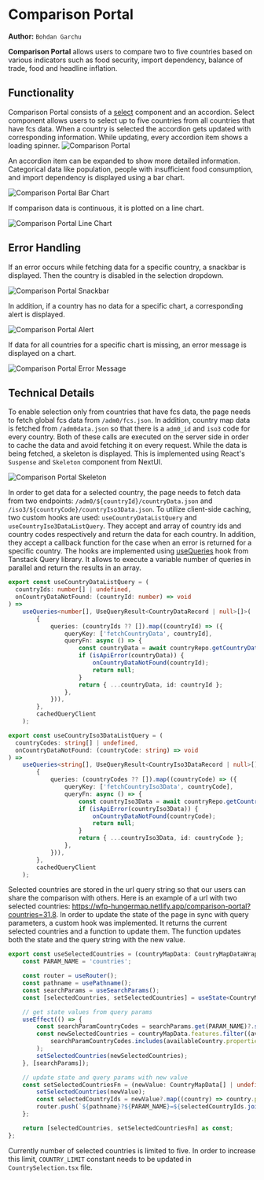 # Comparison Portal

**Author:** `Bohdan Garchu`

**Comparison Portal** allows users to compare two to five countries based on various indicators such as food security, import dependency, balance of trade, food and headline inflation. 

## Functionality

Comparison Portal consists of a [select](https://nextui.org/docs/components/select) component and an accordion. Select component allows users to select up to five countries from all countries that have fcs data. When a country is selected the accordion gets updated with corresponding information. While updating, every accordion item shows a loading spinner. 
![Comparison Portal](/img/comparison_portal_loading.png)

An accordion item can be expanded to show more detailed information. Categorical data like population, people with insufficient food consumption, and import dependency is displayed using a bar chart.

![Comparison Portal Bar Chart](/img/comparison_portal_bar_chart.png)

If comparison data is continuous, it is plotted on a line chart. 

![Comparison Portal Line Chart](/img/comparison_portal_line_chart.png)

## Error Handling

If an error occurs while fetching data for a specific country, a snackbar is displayed. Then the country is disabled in the selection dropdown.

![Comparison Portal Snackbar](/img/comparison_portal_algeria.png)

In addition, if a country has no data for a specific chart, a corresponding alert is displayed.

![Comparison Portal Alert](/img/comparison_portal_alert.png)

If data for all countries for a specific chart is missing, an error message is displayed on a chart.

![Comparison Portal Error Message](/img/comparison_portal_chart_error_message.png)

## Technical Details

To enable selection only from countries that have fcs data, the page needs to fetch global fcs data from `/adm0/fcs.json`. In addition, country map data is fetched from `/adm0data.json` so that there is a `adm0_id` and `iso3` code for every country. Both of these calls are executed on the server side in order to cache the data and avoid fetching it on every request. While the data is being fetched, a skeleton is displayed. This is implemented using React's `Suspense` and `Skeleton` component from NextUI.

![Comparison Portal Skeleton](/img/comparison_portal_skeleton.png)

In order to get data for a selected country, the page needs to fetch data from two endpoints: `/adm0/${countryId}/countryData.json` and `/iso3/${countryCode}/countryIso3Data.json`. To utilize client-side caching, two custom hooks are used: `useCountryDataListQuery` and `useCountryIso3DataListQuery`. They accept and array of country ids and country codes respectively and return the data for each country. In addition, they accept a callback function for the case when an error is returned for a specific country. The hooks are implemented using [useQueries](https://tanstack.com/query/latest/docs/framework/react/reference/useQueries) hook from Tanstack Query library. It allows to execute a variable number of queries in parallel and return the results in an array.

```typescript
export const useCountryDataListQuery = (
  countryIds: number[] | undefined,
  onCountryDataNotFound: (countryId: number) => void
) =>
    useQueries<number[], UseQueryResult<CountryDataRecord | null>[]>(
        {
            queries: (countryIds ?? []).map((countryId) => ({
                queryKey: ['fetchCountryData', countryId],
                queryFn: async () => {
                    const countryData = await countryRepo.getCountryData(countryId);
                    if (isApiError(countryData)) {
                        onCountryDataNotFound(countryId);
                        return null;
                    }
                    return { ...countryData, id: countryId };
                },
            })),
        },
        cachedQueryClient
    );
```

```typescript
export const useCountryIso3DataListQuery = (
  countryCodes: string[] | undefined,
  onCountryDataNotFound: (countryCode: string) => void
) =>
    useQueries<string[], UseQueryResult<CountryIso3DataRecord | null>[]>(
        {
            queries: (countryCodes ?? []).map((countryCode) => ({
                queryKey: ['fetchCountryIso3Data', countryCode],
                queryFn: async () => {
                    const countryIso3Data = await countryRepo.getCountryIso3Data(countryCode);
                    if (isApiError(countryIso3Data)) {
                        onCountryDataNotFound(countryCode);
                        return null;
                    }
                    return { ...countryIso3Data, id: countryCode };
                },
            })),
        },
        cachedQueryClient
    );
```

Selected countries are stored in the url query string so that our users can share the comparison with others. Here is an example of a url with two selected countries: https://wfp-hungermap.netlify.app/comparison-portal?countries=31,8.
In order to update the state of the page in sync with query parameters, a custom hook was implemented. It returns the current selected countries and a function to update them. The function updates both the state and the query string with the new value.

```typescript
export const useSelectedCountries = (countryMapData: CountryMapDataWrapper) => {
    const PARAM_NAME = 'countries';

    const router = useRouter();
    const pathname = usePathname();
    const searchParams = useSearchParams();
    const [selectedCountries, setSelectedCountries] = useState<CountryMapData[] | undefined>(undefined);

    // get state values from query params
    useEffect(() => {
        const searchParamCountryCodes = searchParams.get(PARAM_NAME)?.split(',') ?? [];
        const newSelectedCountries = countryMapData.features.filter((availableCountry) =>
            searchParamCountryCodes.includes(availableCountry.properties.adm0_id.toString())
        );
        setSelectedCountries(newSelectedCountries);
    }, [searchParams]);

    // update state and query params with new value
    const setSelectedCountriesFn = (newValue: CountryMapData[] | undefined) => {
        setSelectedCountries(newValue);
        const selectedCountryIds = newValue?.map((country) => country.properties.adm0_id) ?? [];
        router.push(`${pathname}?${PARAM_NAME}=${selectedCountryIds.join(',')}`);
    };

    return [selectedCountries, setSelectedCountriesFn] as const;
};
```

Currently number of selected countries is limited to five. In order to increase this limit, `COUNTRY_LIMIT` constant needs to be updated in `CountrySelection.tsx` file.